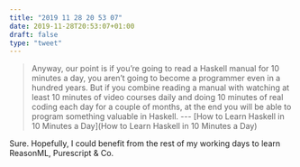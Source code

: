 ```yaml
---
title: "2019 11 28 20 53 07"
date: 2019-11-28T20:53:07+01:00
draft: false
type: "tweet"
---
```

> Anyway, our point is if you’re going to read a Haskell manual for 10 minutes a day, you aren’t going to become a programmer even in a hundred years. But if you combine reading a manual with watching at least 10 minutes of video courses daily and doing 10 minutes of real coding each day for a couple of months, at the end you will be able to program something valuable in Haskell. --- [How to Learn Haskell in 10 Minutes a Day](How to Learn Haskell in 10 Minutes a Day)

Sure. Hopefully, I could benefit from the rest of my working days to learn ReasonML, Purescript & Co.
